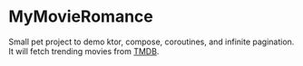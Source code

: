 # MyMovieRomance
Small pet project to demo ktor, compose, coroutines, and infinite pagination. It will fetch trending movies from [TMDB](https://www.themoviedb.org/).
